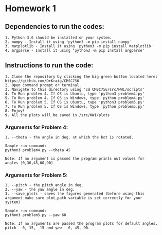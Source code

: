 <h1>Homework 1</h1>

  <h2>Dependencies to run the codes:</h2>

    1. Python 3.6 should be installed on your system.
    2. numpy - Install it using 'python3 -m pip install numpy'
    3. matplotlib - Install it using 'python3 -m pip install matplotlib'
    4. argparse - Install it using 'python3 -m pip install argparse'

  <h2>Instructions to run the code:</h2>
  
    1. Clone the repository by clicking the big green button located here: https://github.com/DrKraig/CMSC756
    2. Open command prompt or terminal.
    3. Navigate to this directory using 'cd CMSC756/src/HW1/scripts'
    4. To Run problem 4. If OS is Ubuntu, type 'python3 problem4.py'
    5. To Run problem 4. If OS is Windows, type 'python problem4.py'
    6. To Run problem 5. If OS is Ubuntu, type 'python3 problem5.py'
    7. To Run problem 5. If OS is Windows, type 'python problem5.py'
    8. Enjoy!
    9. All the plots will be saved in /src/HW1/plots
    
<h3>Arguments for Problem 4:</h3>

    1. --theta - the angle in deg. at which the bot is rotated.
    
    Sample run command:
    python3 problem4.py --theta 45

    Note: If no argument is passed the program prints out values for angles [0,30,45,60,90]

<h3>Arguments for Problem 5:</h3>

    1. --pitch - the pitch angle in deg.
    2. --yaw - the yaw angle in deg.
    3. --save_plots - saves the figures generated (before using this argument make sure plot_path variable is set correctly for your system)

    Sample run command:
    python3 problem5.py --yaw 60

    Note: If no arguments are passed the program plots for default angles. pitch - 0, 15, -15 and yaw - 0, 45, 90.


